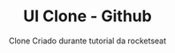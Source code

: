 <h1 align="center">
UI Clone - Github
</h1>
<p align="center">Clone Criado durante tutorial da rocketseat</p>




